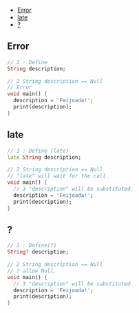 - [Error](#error)
- [late](#late)
- [?](#)



## Error
```dart
// 1 : Define
String description;

// 2 String description == Null
// Error
void main() {
  description = 'Feijoada!';
  print(description);
}
```


## late
```dart
// 1 : Define (late)
late String description;

// 2 String description == Null
// "late" will wait for the call.
void main() {
  // 3 "description" will be substituted.
  description = 'Feijoada!';
  print(description);
}
```

## ?
```dart
// 1 : Define(?)
String? description;

// 2 String description == Null
// ? allow Null.
void main() {
  // 3 "description" will be substituted.
  description = 'Feijoada!';
  print(description);
}
```

